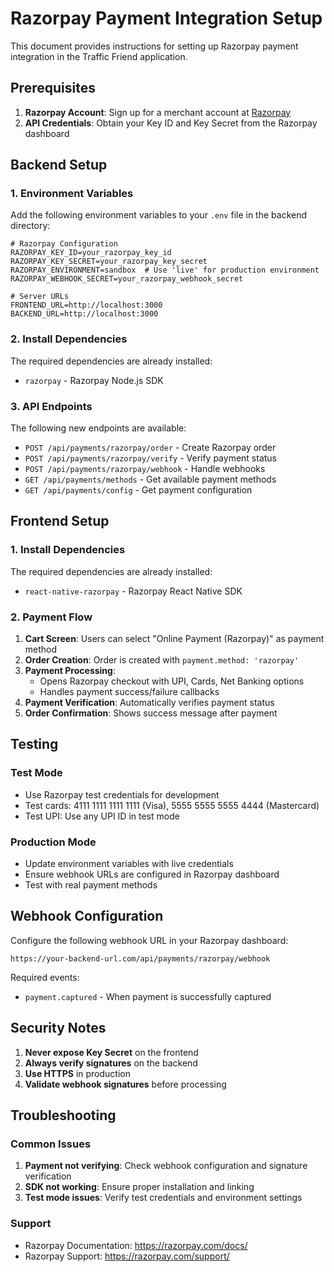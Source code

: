 # Razorpay Payment Integration Setup

This document provides instructions for setting up Razorpay payment integration in the Traffic Friend application.

## Prerequisites

1. **Razorpay Account**: Sign up for a merchant account at [Razorpay](https://razorpay.com/)
2. **API Credentials**: Obtain your Key ID and Key Secret from the Razorpay dashboard

## Backend Setup

### 1. Environment Variables

Add the following environment variables to your `.env` file in the backend directory:

```env
# Razorpay Configuration
RAZORPAY_KEY_ID=your_razorpay_key_id
RAZORPAY_KEY_SECRET=your_razorpay_key_secret
RAZORPAY_ENVIRONMENT=sandbox  # Use 'live' for production environment
RAZORPAY_WEBHOOK_SECRET=your_razorpay_webhook_secret

# Server URLs
FRONTEND_URL=http://localhost:3000
BACKEND_URL=http://localhost:3000
```

### 2. Install Dependencies

The required dependencies are already installed:
- `razorpay` - Razorpay Node.js SDK

### 3. API Endpoints

The following new endpoints are available:

- `POST /api/payments/razorpay/order` - Create Razorpay order
- `POST /api/payments/razorpay/verify` - Verify payment status
- `POST /api/payments/razorpay/webhook` - Handle webhooks
- `GET /api/payments/methods` - Get available payment methods
- `GET /api/payments/config` - Get payment configuration

## Frontend Setup

### 1. Install Dependencies

The required dependencies are already installed:
- `react-native-razorpay` - Razorpay React Native SDK

### 2. Payment Flow

1. **Cart Screen**: Users can select "Online Payment (Razorpay)" as payment method
2. **Order Creation**: Order is created with `payment.method: 'razorpay'`
3. **Payment Processing**: 
   - Opens Razorpay checkout with UPI, Cards, Net Banking options
   - Handles payment success/failure callbacks
4. **Payment Verification**: Automatically verifies payment status
5. **Order Confirmation**: Shows success message after payment

## Testing

### Test Mode
- Use Razorpay test credentials for development
- Test cards: 4111 1111 1111 1111 (Visa), 5555 5555 5555 4444 (Mastercard)
- Test UPI: Use any UPI ID in test mode

### Production Mode
- Update environment variables with live credentials
- Ensure webhook URLs are configured in Razorpay dashboard
- Test with real payment methods

## Webhook Configuration

Configure the following webhook URL in your Razorpay dashboard:
```
https://your-backend-url.com/api/payments/razorpay/webhook
```

Required events:
- `payment.captured` - When payment is successfully captured

## Security Notes

1. **Never expose Key Secret** on the frontend
2. **Always verify signatures** on the backend
3. **Use HTTPS** in production
4. **Validate webhook signatures** before processing

## Troubleshooting

### Common Issues

1. **Payment not verifying**: Check webhook configuration and signature verification
2. **SDK not working**: Ensure proper installation and linking
3. **Test mode issues**: Verify test credentials and environment settings

### Support

- Razorpay Documentation: https://razorpay.com/docs/
- Razorpay Support: https://razorpay.com/support/
